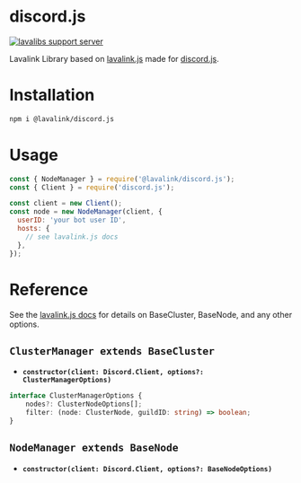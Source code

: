 # discord.js

[![lavalibs support server](https://discordapp.com/api/guilds/494948120103485440/embed.png)](https://discord.gg/jXSKeW5)

Lavalink Library based on [lavalink.js](https://github.com/lavalibs/lavalink.js) made for [discord.js](https://github.com/discordjs/discord.js).

# Installation

```bash
npm i @lavalink/discord.js
```

# Usage

```js
const { NodeManager } = require('@lavalink/discord.js');
const { Client } = require('discord.js');

const client = new Client();
const node = new NodeManager(client, {
  userID: 'your bot user ID',
  hosts: {
    // see lavalink.js docs
  },
});
```

# Reference

See the [lavalink.js docs](https://github.com/lavalibs/lavalink.js) for details on BaseCluster, BaseNode, and any other options.

## `ClusterManager extends BaseCluster`
- **`constructor(client: Discord.Client, options?: ClusterManagerOptions)`**

```ts
interface ClusterManagerOptions {
	nodes?: ClusterNodeOptions[];
	filter: (node: ClusterNode, guildID: string) => boolean;
}
```

## `NodeManager extends BaseNode`
- **`constructor(client: Discord.Client, options?: BaseNodeOptions)`**
